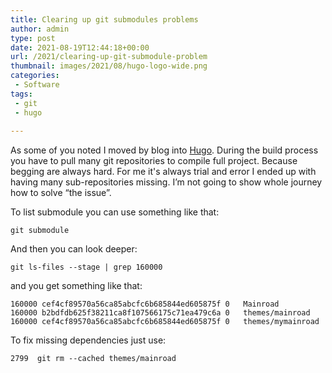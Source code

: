 ```yaml
---
title: Clearing up git submodules problems
author: admin
type: post
date: 2021-08-19T12:44:18+00:00
url: /2021/clearing-up-git-submodule-problem
thumbnail: images/2021/08/hugo-logo-wide.png
categories:
 - Software
tags:
 - git
 - hugo
  
---
```


As some of you noted I moved by blog into [Hugo](https://gohugo.io). During the build process you have to pull many git repositories to compile full project. Because begging are always hard. For me it's always trial and error I ended up with having many sub-repositories missing. I’m not going to show whole journey how to solve “the issue”.

<!--more-->

To list submodule you can use something like that:

`git submodule`

And then you can look deeper:

`git ls-files --stage | grep 160000`

and you get something like that:

```
160000 cef4cf89570a56ca85abcfc6b685844ed605875f 0	Mainroad
160000 b2bdfdb625f38211ca8f107566175c71ea479c6a 0	themes/mainroad
160000 cef4cf89570a56ca85abcfc6b685844ed605875f 0	themes/mymainroad
```

To fix missing dependencies just use:

```
2799  git rm --cached themes/mainroad
```
